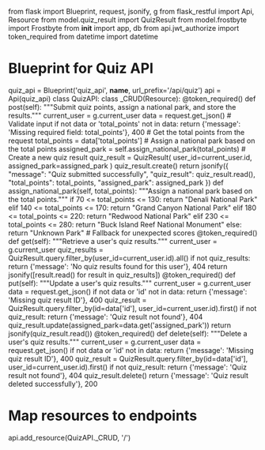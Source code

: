from flask import Blueprint, request, jsonify, g
from flask_restful import Api, Resource
from model.quiz_result import QuizResult
from model.frostbyte import Frostbyte
from __init__ import app, db
from api.jwt_authorize import token_required
from datetime import datetime
# Blueprint for Quiz API
quiz_api = Blueprint('quiz_api', __name__, url_prefix='/api/quiz')
api = Api(quiz_api)
class QuizAPI:
    class _CRUD(Resource):
        @token_required()
        def post(self):
            """Submit quiz points, assign a national park, and store the results."""
            current_user = g.current_user
            data = request.get_json()
            # Validate input
            if not data or 'total_points' not in data:
                return {'message': 'Missing required field: total_points'}, 400
            # Get the total points from the request
            total_points = data['total_points']
            # Assign a national park based on the total points
            assigned_park = self.assign_national_park(total_points)
            # Create a new quiz result
            quiz_result = QuizResult(
                user_id=current_user.id,
                assigned_park=assigned_park
            )
            quiz_result.create()
            return jsonify({
                "message": "Quiz submitted successfully",
                "quiz_result": quiz_result.read(),
                "total_points": total_points,
                "assigned_park": assigned_park
            })
        def assign_national_park(self, total_points):
            """Assign a national park based on the total points."""
            if 70 <= total_points <= 130:
                return "Denali National Park"
            elif 140 <= total_points <= 170:
                return "Grand Canyon National Park"
            elif 180 <= total_points <= 220:
                return "Redwood National Park"
            elif 230 <= total_points <= 280:
                return "Buck Island Reef National Monument"
            else:
                return "Unknown Park"  # Fallback for unexpected scores
        @token_required()
        def get(self):
            """Retrieve a user's quiz results."""
            current_user = g.current_user
            quiz_results = QuizResult.query.filter_by(user_id=current_user.id).all()
            if not quiz_results:
                return {'message': 'No quiz results found for this user'}, 404
            return jsonify([result.read() for result in quiz_results])
        @token_required()
        def put(self):
            """Update a user's quiz results."""
            current_user = g.current_user
            data = request.get_json()
            if not data or 'id' not in data:
                return {'message': 'Missing quiz result ID'}, 400
            quiz_result = QuizResult.query.filter_by(id=data['id'], user_id=current_user.id).first()
            if not quiz_result:
                return {'message': 'Quiz result not found'}, 404
            quiz_result.update(assigned_park=data.get('assigned_park'))
            return jsonify(quiz_result.read())
        @token_required()
        def delete(self):
            """Delete a user's quiz results."""
            current_user = g.current_user
            data = request.get_json()
            if not data or 'id' not in data:
                return {'message': 'Missing quiz result ID'}, 400
            quiz_result = QuizResult.query.filter_by(id=data['id'], user_id=current_user.id).first()
            if not quiz_result:
                return {'message': 'Quiz result not found'}, 404
            quiz_result.delete()
            return {'message': 'Quiz result deleted successfully'}, 200
# Map resources to endpoints
api.add_resource(QuizAPI._CRUD, '/')